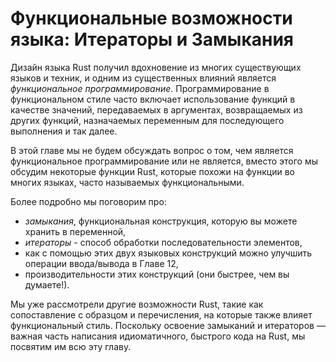 # Функциональные возможности языка: Итераторы и Замыкания

Дизайн языка Rust получил вдохновение из многих существующих языков и техник, и одним из существенных влияний является *функциональное программирование*. Программирование в функциональном стиле часто включает использование функций в качестве значений, передаваемых в аргументах, возвращаемых из других функций, назначаемых переменным для последующего выполнения и так далее.

В этой главе мы не будем обсуждать вопрос о том, чем является функциональное программирование или не является, вместо этого мы обсудим некоторые функции Rust, которые похожи на функции во многих языках, часто называемых функциональными.

Более подробно мы поговорим про:

- *замыкания*, функциональная конструкция, которую вы можете хранить в переменной,
- *итераторы* - способ обработки последовательности элементов,
- как с помощью этих двух языковых конструкций можно улучшить операции ввода/вывода в Главе 12,
- производительности этих конструкций (они быстрее, чем вы думаете!).

Мы уже рассмотрели другие возможности Rust, такие как сопоставление с образцом и перечисления, на которые также влияет функциональный стиль. Поскольку освоение замыканий и итераторов — важная часть написания идиоматичного, быстрого кода на Rust, мы посвятим им всю эту главу.
